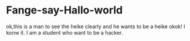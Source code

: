 # Fange-say-Hallo-world
ok,this is a man to see the heike clearly and he wants to be a heike
okok! I konw it. I am a student who want to be a hacker.
